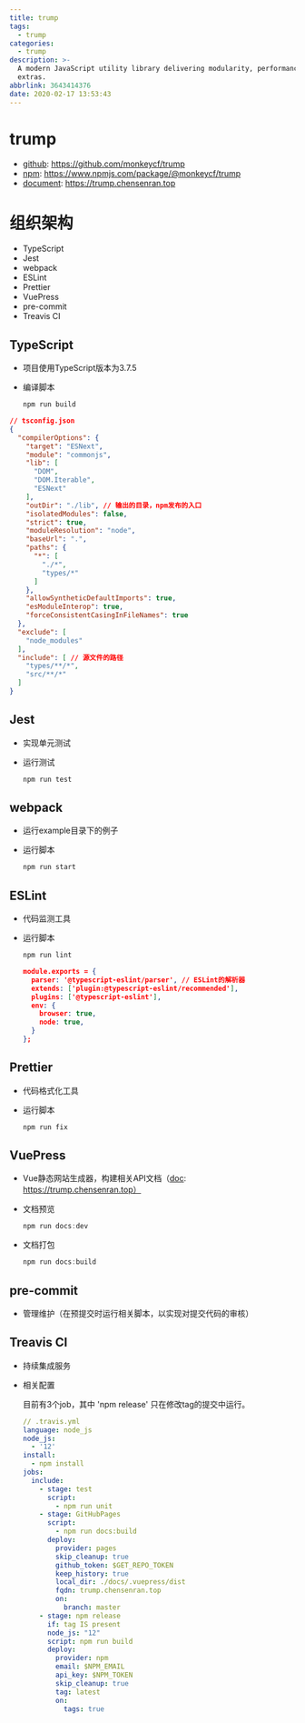 ```yaml
---
title: trump
tags:
  - trump
categories: 
  - trump
description: >-
  A modern JavaScript utility library delivering modularity, performance, &amp;
  extras.
abbrlink: 3643414376
date: 2020-02-17 13:53:43
---
```


# trump

* [github](https://github.com/monkeycf/trump): https://github.com/monkeycf/trump
* [npm](https://www.npmjs.com/package/@monkeycf/trump): https://www.npmjs.com/package/@monkeycf/trump
* [document](https://trump.chensenran.top): https://trump.chensenran.top

# 组织架构

* TypeScript
* Jest
* webpack
* ESLint
* Prettier
* VuePress
* pre-commit
* Treavis CI

## TypeScript

* 项目使用TypeScript版本为3.7.5

* 编译脚本

  ```js
  npm run build
  ```

  

```json
// tsconfig.json
{
  "compilerOptions": {
    "target": "ESNext",
    "module": "commonjs",
    "lib": [
      "DOM",
      "DOM.Iterable",
      "ESNext"
    ],
    "outDir": "./lib", // 输出的目录，npm发布的入口
    "isolatedModules": false,
    "strict": true,
    "moduleResolution": "node",
    "baseUrl": ".",
    "paths": {
      "*": [
        "./*",
        "types/*"
      ]
    },
    "allowSyntheticDefaultImports": true,
    "esModuleInterop": true,
    "forceConsistentCasingInFileNames": true
  },
  "exclude": [
    "node_modules"
  ],
  "include": [ // 源文件的路径
    "types/**/*",
    "src/**/*"
  ]
}
```

## Jest

* 实现单元测试

* 运行测试

  ```javascript
  npm run test
  ```

## webpack

* 运行example目录下的例子

* 运行脚本

  ```javascript
  npm run start
  ```

  

## ESLint

* 代码监测工具

* 运行脚本

  ```javascript
  npm run lint
  ```

  ```json
  module.exports = {
    parser: '@typescript-eslint/parser', // ESLint的解析器
    extends: ['plugin:@typescript-eslint/recommended'],
    plugins: ['@typescript-eslint'],
    env: {
      browser: true,
      node: true,
    }
  };
  ```

## Prettier

* 代码格式化工具

* 运行脚本

  ```javascript
  npm run fix
  ```

## VuePress

* Vue静态网站生成器，构建相关API文档（[doc](https://trump.chensenran.top): https://trump.chensenran.top）

* 文档预览

  ```javascript
  npm run docs:dev
  ```

* 文档打包

  ```javascript
  npm run docs:build
  ```

## pre-commit

* 管理维护（在预提交时运行相关脚本，以实现对提交代码的审核）

## Treavis CI

* 持续集成服务

* 相关配置

  目前有3个job，其中 'npm release' 只在修改tag的提交中运行。

  ```yml
  // .travis.yml
  language: node_js
  node_js:
    - '12'
  install:
    - npm install
  jobs:
    include:
      - stage: test
        script:
          - npm run unit
      - stage: GitHubPages
        script:
          - npm run docs:build
        deploy:
          provider: pages
          skip_cleanup: true
          github_token: $GET_REPO_TOKEN
          keep_history: true
          local_dir: ./docs/.vuepress/dist
          fqdn: trump.chensenran.top
          on:
            branch: master
      - stage: npm release
        if: tag IS present
        node_js: "12"
        script: npm run build
        deploy:
          provider: npm
          email: $NPM_EMAIL
          api_key: $NPM_TOKEN
          skip_cleanup: true
          tag: latest
          on:
            tags: true
  ```